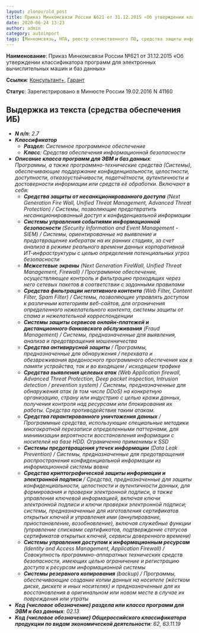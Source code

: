 ```yaml
---
layout: zlonov/old_post
title: Приказ Минкомсвязи России №621 от 31.12.2015 «Об утверждении классификатора программ для ЭВМ и БД»
date: 2020-06-24 13:23
author: admin
category: autoimport
tags: [Минкомсвязь, НПА, реестр отечественного ПО, средства защиты информации]
---
```


<strong>Наименование</strong>: Приказ Минкомсвязи России №621 от 31.12.2015 «Об утверждении классификатора программ для электронных вычислительных машин и баз данных»



<strong>Ссылки</strong>: <a href="http://www.consultant.ru/document/cons_doc_LAW_194404/">Консультант+</a>, <a href="https://base.garant.ru/71338148/">Гарант</a>



<strong>Статус</strong>: Зарегистрировано в Минюсте России 19.02.2016 N 41160


<!-- wp:heading -->
<h2><strong>Выдержка из текста</strong> (средства обеспечения ИБ)</h2>
<!-- /wp:heading -->


<ul><li><em><strong>N п/п</strong>: 2.7</em></li><li><em><strong>Классификатор</strong></em><ul><li><em><strong>Раздел:</strong> Системное программное обеспечение</em></li><li><em><strong>Класс</strong>: Средства обеспечения информационной безопасности</em></li></ul></li><li><em><strong>Описание класса программ для ЭВМ и баз данных</strong>:<br />Программы, а также программно-технические средства (Системы), обеспечивающие поддержание конфиденциальности, целостности, доступности, отказоустойчивости, подотчётности, аутентичности и достоверности информации или средств её обработки. Включают в себя:</em><ul><li><em><strong>Средства защиты от несанкционированного доступа</strong> (Next Generation Fire Wall, Unified Threat Management, Advanced Threat Protection) / Системы, позволяющие предотвратить несанкционированный доступ к конфиденциальной информации</em></li><li><em><strong>Системы управления событиями информационной безопасности</strong> (Security Information and Event Management - SIEM) / Системы, ориентированные на выявление и предотвращение кибератак на их ранних стадиях, за счет анализа в режиме реального времени данных корпоративной ИТ-инфраструктуры с целью определения потенциальных угроз безопасности</em></li><li><em><strong>Межсетевые экраны</strong> (Next Generation FireWall, Unified Threat Management, Firewall) / Программное обеспечение, осуществляющее контроль и фильтрацию проходящих через него сетевых пакетов в соответствии с заданными правилами</em></li><li><em><strong>Средства фильтрации негативного контента</strong> (Web Filter, Content Filter, Spam Filter) / Системы, позволяющие управлять доступом к различным категориям веб-сайтов, для ограничения определенного нежелательного контента, системы защиты от спама и нежелательной корреспонденции</em></li><li><em><strong>Системы защиты сервисов онлайн-платежей и дистанционного банковского обслуживания</strong> (Fraud Management) / Системы, предназначенные для выявления, анализа и предотвращения мошенничества</em></li><li><em><strong>Средства антивирусной защиты</strong> / Программы, предназначенные для обнаружения / перехвата и обезвреживания вредоносного программного обеспечения как в памяти устройства, так и во входящем / исходящем трафике</em></li><li><em><strong>Средства выявления целевых атак</strong> (Web Application firewall, Advanced Threat Protection, Deep packet inspection, Intrusion detection / prevention system) / Системы, предназначенные для обнаружения атак (в том числе DDoS) на конкретную организацию, страну или индустрию с целью кражи данных, получения контроля над ресурсами или блокирования их работы. Средства противодействия таким атакам.</em></li><li><em><strong>Средства гарантированного уничтожения данных</strong> / Программные средства, использующие специальные методики многократной перезаписи определенными паттернами, для минимизации вероятности восстановления информации с носителей на базе HDD. Ограниченно применимы к SSD</em></li><li><em><strong>Системы предотвращения утечек информации</strong> (Data Leak Prevention) / Системы, предназначенные для предотвращения распространения конфиденциальной информации из информационной системы вовне</em></li><li><em><strong>Средства криптографической защиты информации и электронной подписи</strong> / Средства, предназначенные для защиты конфиденциальности, целостности и аутентичности данных, для формирования и проверки электронной подписи, а также управления ключевой информацией, включая ключи электронной подписи и ключи проверки электронной подписи; системы, предназначенные для изготовления сертификатов открытых ключей и управления ими (аннулирование, приостановление, возобновление), включая служебные функции (управление списками сертификатов, подтверждение статусов сертификатов открытых ключей, сервисы доверенного времени)</em></li><li><em><strong>Системы управления доступом к информационным ресурсам</strong> (Identity and Access Management, Application Firewall) / Совокупность программно-аппаратных технических средств безопасности, имеющих целью ограничение и регистрацию доступа к ресурсам информационной системы</em></li><li><em><strong>Системы резервного копирования</strong> (backup) / Программы, обеспечивающие создание копии данных на носителе (жёстком диске, дискете и иных носителях) и предназначенные для их восстановления в оригинальном или новом месте в случае их повреждения или утраты</em></li></ul></li><li><em><strong>Код (числовое обозначение) раздела или класса программ для ЭВМ и баз данных</strong>: 02.13</em></li><li><em><strong>Код (числовое обозначение) Общероссийского классификатора продукции по видам экономической деятельности</strong>: 62, 63.11.19</em></li></ul>





